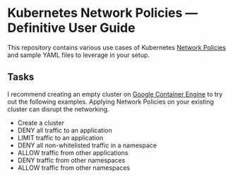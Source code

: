# Kubernetes Network Policies &mdash; Definitive User Guide

This repository contains various use cases of Kubernetes
[Network Policies](https://kubernetes.io/docs/concepts/services-networking/network-policies/)
and sample YAML files to leverage in your setup.

## Tasks

I recommend creating an empty cluster on [Google Container Engine](https://cloud.google.com/container-engine)
to try out the following examples. Applying Network Policies on your existing cluster can disrupt
the networking.

- Create a cluster
- DENY all traffic to an application
- LIMIT traffic to an application
- DENY all non-whitelisted traffic in a namespace
- ALLOW traffic from other applications
- DENY traffic from other namespaces
- ALLOW traffic from other namespaces
